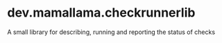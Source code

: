 # dev.mamallama.checkrunnerlib
A small library for describing, running and reporting the status of checks

